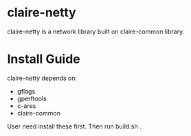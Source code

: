 claire-netty
============

claire-netty is a network library built on claire-common library.

Install Guide
=============

claire-netty depends on:
 - gflags
 - gperftools
 - c-ares
 - claire-common

User need install these first. Then run build.sh .

